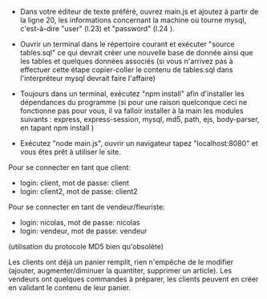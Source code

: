 - Dans votre éditeur de texte préféré, ouvrez main.js et ajoutez à partir de la ligne 20, les informations concernant la machine où tourne mysql, c'est-à-dire "user" (l.23) et "password" (l.24 ).

- Ouvrir un terminal dans le répertoire courant et exécuter "source tables.sql" ce qui devrait créer une nouvelle base de donnée ainsi que les tables et quelques données associés
(si vous n'arrivez pas à effectuer cette étape copier-coller le contenu de tables.sql dans l'interpréteur mysql devrait faire l'affaire)

- Toujours dans un terminal, exécutez "npm install" afin d'installer les dépendances du programme
(si pour une raison quelconque ceci ne fonctionne pas pour vous, il va falloir installer à la main les modules suivants : express, express-session, mysql, md5, path, ejs, body-parser, en tapant npm install <module>)

- Exécutez "node main.js", ouvrir un navigateur tapez "localhost:8080" et vous êtes prêt à utiliser le site.

Pour se connecter en tant que client:
- login: client, mot de passe: client
- login: client2, mot de passe: client2

Pour se connecter en tant de vendeur/fleuriste:
- login: nicolas, mot de passe: nicolas
- login: vendeur, mot de passe: vendeur

(utilisation du protocole MD5 bien qu'obsolète)

Les clients ont déjà un panier remplit, rien n'empêche de le modifier (ajouter, augmenter/diminuer la quantiter, supprimer un article).
Les vendeurs ont quelques commandes à préparer, les clients peuvent en créer en validant le contenu de leur panier.